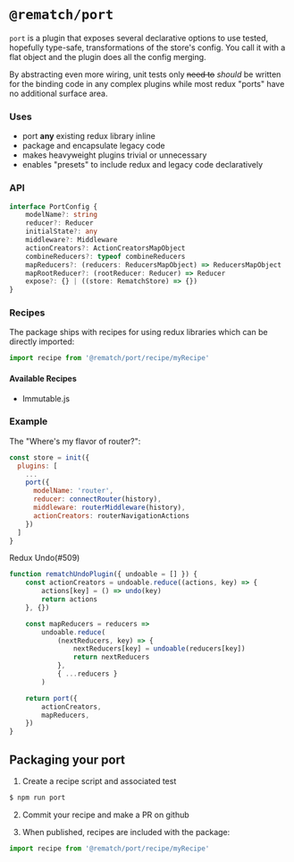 # `@rematch/port`

`port` is a plugin that exposes several declarative options to use tested, hopefully type-safe, transformations of the store's config. You call it with a flat object and the plugin does all the config merging.

By abstracting even more wiring, unit tests only ~~need to~~ _should_ be written for the binding code in any complex plugins while most redux "ports" have no additional surface area.

### Uses

- port **any** existing redux library inline
- package and encapsulate legacy code
- makes heavyweight plugins trivial or unnecessary
- enables "presets" to include redux and legacy code declaratively

### API

```ts
interface PortConfig {
	modelName?: string
	reducer?: Reducer
	initialState?: any
	middleware?: Middleware
	actionCreators?: ActionCreatorsMapObject
	combineReducers?: typeof combineReducers
	mapReducers?: (reducers: ReducersMapObject) => ReducersMapObject
	mapRootReducer?: (rootReducer: Reducer) => Reducer
	expose?: {} | ((store: RematchStore) => {})
}
```

### Recipes

The package ships with recipes for using redux libraries which can be directly imported:

```js
import recipe from '@rematch/port/recipe/myRecipe'
```

#### Available Recipes

- Immutable.js

### Example

The "Where's my flavor of router?":

```js
const store = init({
  plugins: [
    ...
    port({
      modelName: 'router',
      reducer: connectRouter(history),
      middleware: routerMiddleware(history),
      actionCreators: routerNavigationActions
    })
  ]
}
```

Redux Undo(#509)

```js
function rematchUndoPlugin({ undoable = [] }) {
	const actionCreators = undoable.reduce((actions, key) => {
		actions[key] = () => undo(key)
		return actions
	}, {})

	const mapReducers = reducers =>
		undoable.reduce(
			(nextReducers, key) => {
				nextReducers[key] = undoable(reducers[key])
				return nextReducers
			},
			{ ...reducers }
		)

	return port({
		actionCreators,
		mapReducers,
	})
}
```

## Packaging your port

1.  Create a recipe script and associated test

```sh
$ npm run port
```

2.  Commit your recipe and make a PR on github

3.  When published, recipes are included with the package:

```js
import recipe from '@rematch/port/recipe/myRecipe'
```
